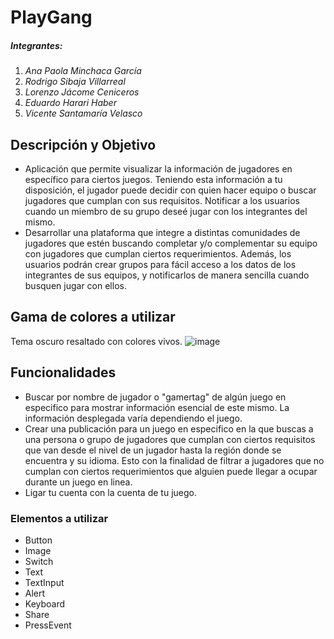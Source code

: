 # PlayGang
##### Integrantes:
1. *Ana Paola Minchaca García*
2. *Rodrigo Sibaja Villarreal*
3. *Lorenzo Jácome Ceniceros*
4. *Eduardo Harari Haber*
5. *Vicente Santamaría Velasco*
## Descripción y Objetivo
* Aplicación que permite visualizar la información de jugadores en específico para ciertos juegos. Teniendo esta información a tu disposición, el jugador puede decidir con quien hacer equipo o buscar jugadores que cumplan con sus requisitos.  Notificar a los usuarios cuando un miembro de su grupo deseé jugar con los integrantes del mismo.
* Desarrollar una plataforma que integre a distintas comunidades de jugadores que estén buscando completar y/o complementar su equipo con jugadores que cumplan ciertos requerimientos. Además, los usuarios podrán crear grupos para fácil acceso a los datos de los integrantes de sus equipos, y notificarlos de manera sencilla cuando busquen jugar con ellos.
## Gama de colores a utilizar
Tema oscuro resaltado con colores vivos.
![image](https://user-images.githubusercontent.com/42215175/109437536-dbb03b00-79ea-11eb-86cb-af09fdf52deb.png)
## Funcionalidades
* Buscar por nombre de jugador o "gamertag" de algún juego en especifico para mostrar información esencial de este mismo. La información desplegada varía dependiendo el juego. 
* Crear una publicación para un juego en especifico en la que buscas a una persona o grupo de jugadores que cumplan con ciertos requisitos que van desde el nivel de un jugador hasta la región donde se encuentra y su idioma. Esto con la finalidad de filtrar a jugadores que no cumplan con ciertos requerimientos que alguien puede llegar a ocupar durante un juego en linea. 
* Ligar tu cuenta con la cuenta de tu juego. 

### Elementos a utilizar
* Button
* Image 
* Switch
* Text
* TextInput
* Alert
* Keyboard
* Share
* PressEvent
